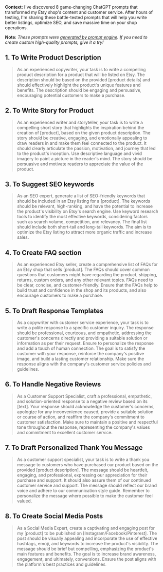 **Context:** I've discovered 8 game-changing ChatGPT prompts that transformed my Etsy shop's content and customer service. After hours of testing, I'm sharing these battle-tested prompts that will help you write better listings, optimize SEO, and save massive time on your shop operations.

**Note:** *These prompts were [generated by prompt engine](https://www.promptengine.cc). If you need to create custom high-quality prompts, give it a try!*

## 1. To Write Product Description

> As an experienced copywriter, your task is to write a compelling product description for a product that will be listed on Etsy. The description should be based on the provided [product details] and should effectively highlight the product's unique features and benefits. The description should be engaging and persuasive, encouraging potential customers to make a purchase.

## 2. To Write Story for Product

> As an experienced writer and storyteller, your task is to write a compelling short story that highlights the inspiration behind the creation of [product], based on the given product description. The story should be creative, engaging, and emotionally appealing to draw readers in and make them feel connected to the product. It should clearly articulate the passion, motivation, and journey that led to the product's inception. Use descriptive language and vivid imagery to paint a picture in the reader's mind. The story should be persuasive and motivate readers to appreciate the value of the product.

## 3. To Suggest SEO keywords

> As an SEO expert, generate a list of SEO-friendly keywords that should be included in an Etsy listing for a [product]. The keywords should be relevant, high-ranking, and have the potential to increase the product's visibility on Etsy's search engine. Use keyword research tools to identify the most effective keywords, considering factors such as search volume, competition, and relevancy. The final list should include both short-tail and long-tail keywords. The aim is to optimize the Etsy listing to attract more organic traffic and increase sales.

## 4. To Create FAQ section

> As an experienced Etsy seller, create a comprehensive list of FAQs for an Etsy shop that sells [product]. The FAQs should cover common questions that customers might have regarding the product, shipping, returns, custom orders, and any other relevant topics. FAQs need to be clear, concise, and customer-friendly. Ensure that the FAQs help to build trust and confidence in the shop and its products, and also encourage customers to make a purchase.

## 5. To Draft Response Templates

> As a copywriter with customer service experience, your task is to write a polite response to a specific customer inquiry. The response should be professional, courteous, and empathetic, addressing the customer's concerns directly and providing a suitable solution or information as per their request. Ensure to personalize the response and add a touch of human connection. The goal is to satisfy the customer with your response, reinforce the company's positive image, and build a lasting customer relationship. Make sure the response aligns with the company's customer service policies and guidelines.

## 6. To Handle Negative Reviews

> As a Customer Support Specialist, craft a professional, empathetic, and solution-oriented response to a negative review based on its [text]. Your response should acknowledge the customer's concerns, apologize for any inconvenience caused, provide a suitable solution or course of action, and reaffirm the company's commitment to customer satisfaction. Make sure to maintain a positive and respectful tone throughout the response, representing the company's values and commitment to excellent customer service.

## 7. To Draft Personalized Thank You Message

> As a customer support specialist, your task is to write a thank you message to customers who have purchased our product based on the provided [product description]. The message should be heartfelt, engaging, and professional, expressing our appreciation for their purchase and support. It should also assure them of our continued customer service and support. The message should reflect our brand voice and adhere to our communication style guide. Remember to personalize the message where possible to make the customer feel valued.

## 8. To Create Social Media Posts

> As a Social Media Expert, create a captivating and engaging post for my [product] to be published on [Instagram/Facebook/Pinterest]. The post should be visually appealing and incorporate the use of effective hashtags, emoji, and keywords to increase the product's visibility. The message should be brief but compelling, emphasizing the product's main features and benefits. The goal is to increase brand awareness, engagement, and ultimately, conversions. Ensure the post aligns with the platform's best practices and guidelines.